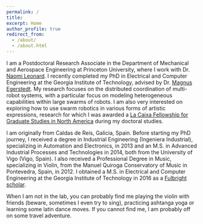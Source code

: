 ```yaml
---
permalink: /
title:
excerpt: Home
author_profile: true
redirect_from: 
  - /about/
  - /about.html
---
```


I am a Postdoctoral Research Associate in the Department of Mechanical and Aerospace Engineering at Princeton University, where I work with Dr. [Naomi Leonard](http://www.princeton.edu/~naomi/). I recently completed my PhD in Electrical and Computer Engineering at the Georgia Institute of Technology, advised by Dr. [Magnus Egerstedt](http://magnus.ece.gatech.edu/). My research focuses on the distributed coordination of multi-robot systems, with a particular focus on modeling heterogeneous capabilities within large swarms of robots. I am also very interested on exploring how to use swarm robotics in various forms of artistic expressions, research for which I was awarded a [La Caixa Fellowship for Graduate Studies in North America](https://obrasociallacaixa.org/en/investigacion-y-becas/becas-de-la-caixa/posgrado-en-america-del-norte-y-asia-pacifico/descripcion-del-programa) during my doctoral studies. 

I am originally from Caldas de Reis, Galicia, Spain. Before starting my PhD journey, I received a degree in Industrial Engineering (Ingeniera Industrial), specializing in Automation and Electronics, in 2013 and an M.S. in Advanced Industrial Processes and Technologies in 2014, both from the University of Vigo (Vigo, Spain). I also received a Professional Degree in Music, specializing in Violin, from the Manuel Quiroga Conservatory of Music in Pontevedra, Spain, in 2012. I obtained a M.S. in Electrical and Computer Engineering at the Georgia Institute of Technology in 2016 as a [Fulbright scholar](https://fulbright.es/).   

When I am not in the lab, you can probably find me playing the violin with friends (beware, sometimes I even try to sing), practicing ashtanga yoga or learning some latin dance moves. If you cannot find me, I am probably off on some travel adventure. 



